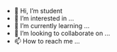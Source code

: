 - 👋 Hi, I’m student
- 👀 I’m interested in ...
- 🌱 I’m currently learning ...
- 💞️ I’m looking to collaborate on ...
- 📫 How to reach me ...

<!---
student is a ✨ special ✨ repository because its `README.md` (this file) appears on your GitHub profile.
You can click the Preview link to take a look at your changes.
--->
